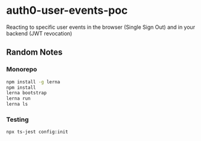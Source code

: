 # auth0-user-events-poc

Reacting to specific user events in the browser (Single Sign Out) and in your backend (JWT revocation)

## Random Notes

### Monorepo

```bash
npm install -g lerna
npm install
lerna bootstrap
lerna run
lerna ls
```

### Testing

```bash
npx ts-jest config:init
```
